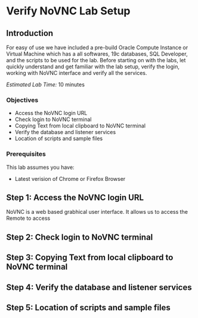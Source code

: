 # Verify NoVNC Lab Setup

## Introduction
For easy of use we have included a pre-build Oracle Compute Instance or Virtual Machine which has a all softwares, 19c databases, SQL Developer, and the scripts to be used for the lab. Before starting on with the labs, let quickly understand and get familiar with the lab setup, verify the login, working with NoVNC interface and verify all the services.  

*Estimated Lab Time:* 10 minutes

### Objectives
-   Access the NoVNC login URL
-   Check login to NoVNC terminal
-   Copying Text from local clipboard to NoVNC terminal
-   Verify the database and listener services
-   Location of scripts and sample files

### Prerequisites
This lab assumes you have:
- Latest verision of Chrome or Firefox Browser

## **Step 1**: Access the NoVNC login URL

NoVNC is a web based grabhical user interface.  It allows us to access the Remote  to access 

## **Step 2**: Check login to NoVNC terminal

## **Step 3**: Copying Text from local clipboard to NoVNC terminal

## **Step 4**: Verify the database and listener services

## **Step 5**: Location of scripts and sample files
